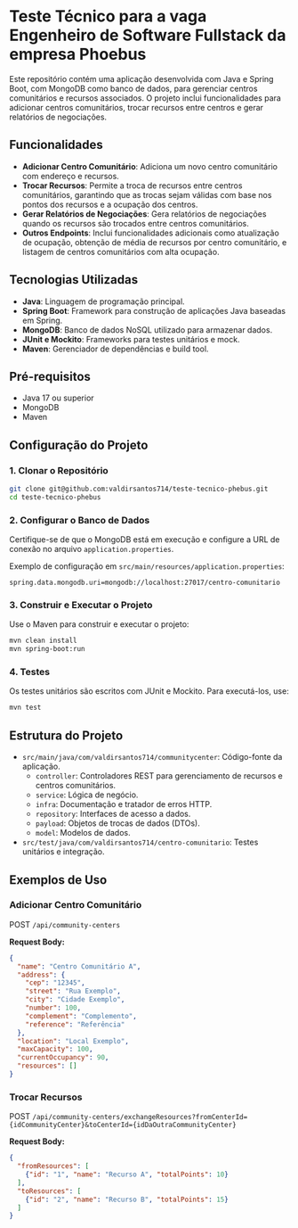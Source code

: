 # Teste Técnico para a vaga Engenheiro de Software Fullstack da empresa Phoebus

Este repositório contém uma aplicação desenvolvida com Java e Spring Boot, com MongoDB como banco de dados, para gerenciar centros comunitários e recursos associados. O projeto inclui funcionalidades para adicionar centros comunitários, trocar recursos entre centros e gerar relatórios de negociações.

## Funcionalidades

- **Adicionar Centro Comunitário**: Adiciona um novo centro comunitário com endereço e recursos.
- **Trocar Recursos**: Permite a troca de recursos entre centros comunitários, garantindo que as trocas sejam válidas com base nos pontos dos recursos e a ocupação dos centros.
- **Gerar Relatórios de Negociações**: Gera relatórios de negociações quando os recursos são trocados entre centros comunitários.
- **Outros Endpoints**: Inclui funcionalidades adicionais como atualização de ocupação, obtenção de média de recursos por centro comunitário, e listagem de centros comunitários com alta ocupação.

## Tecnologias Utilizadas

- **Java**: Linguagem de programação principal.
- **Spring Boot**: Framework para construção de aplicações Java baseadas em Spring.
- **MongoDB**: Banco de dados NoSQL utilizado para armazenar dados.
- **JUnit e Mockito**: Frameworks para testes unitários e mock.
- **Maven**: Gerenciador de dependências e build tool.

## Pré-requisitos

- Java 17 ou superior
- MongoDB
- Maven

## Configuração do Projeto

### 1. Clonar o Repositório

```bash
git clone git@github.com:valdirsantos714/teste-tecnico-phebus.git
cd teste-tecnico-phebus
```

### 2. Configurar o Banco de Dados

Certifique-se de que o MongoDB está em execução e configure a URL de conexão no arquivo `application.properties`.

Exemplo de configuração em `src/main/resources/application.properties`:

```properties
spring.data.mongodb.uri=mongodb://localhost:27017/centro-comunitario
```

### 3. Construir e Executar o Projeto

Use o Maven para construir e executar o projeto:

```bash
mvn clean install
mvn spring-boot:run
```

### 4. Testes

Os testes unitários são escritos com JUnit e Mockito. Para executá-los, use:

```bash
mvn test
```

## Estrutura do Projeto

- `src/main/java/com/valdirsantos714/communitycenter`: Código-fonte da aplicação.
    - `controller`: Controladores REST para gerenciamento de recursos e centros comunitários.
    - `service`: Lógica de negócio.
    - `infra`: Documentação e tratador de erros HTTP.
    - `repository`: Interfaces de acesso a dados.
    - `payload`: Objetos de trocas de dados (DTOs).
    - `model`: Modelos de dados.
- `src/test/java/com/valdirsantos714/centro-comunitario`: Testes unitários e integração.

## Exemplos de Uso

### Adicionar Centro Comunitário

POST `/api/community-centers`

**Request Body:**

```json
{
  "name": "Centro Comunitário A",
  "address": {
    "cep": "12345",
    "street": "Rua Exemplo",
    "city": "Cidade Exemplo",
    "number": 100,
    "complement": "Complemento",
    "reference": "Referência"
  },
  "location": "Local Exemplo",
  "maxCapacity": 100,
  "currentOccupancy": 90,
  "resources": []
}
```

### Trocar Recursos

POST `/api/community-centers/exchangeResources?fromCenterId={idCommunityCenter}&toCenterId={idDaOutraCommunityCenter}`

**Request Body:**

```json
{
  "fromResources": [
    {"id": "1", "name": "Recurso A", "totalPoints": 10}
  ],
  "toResources": [
    {"id": "2", "name": "Recurso B", "totalPoints": 15}
  ]
}
```


